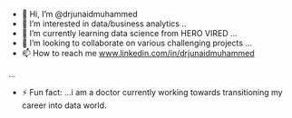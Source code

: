 - 👋 Hi, I’m @drjunaidmuhammed
- 👀 I’m interested in data/business analytics ..
- 🌱 I’m currently learning data science from HERO VIRED ...
- 💞️ I’m looking to collaborate on various challenging projects ...
- 📫 How to reach me www.linkedin.com/in/drjunaidmuhammed



...

- ⚡ Fun fact: ...i am a doctor currently working towards transitioning my career into data world.

<!---
drjunaidmuhammed/drjunaidmuhammed is a ✨ special ✨ repository because its `README.md` (this file) appears on your GitHub profile.
You can click the Preview link to take a look at your changes.
--->
